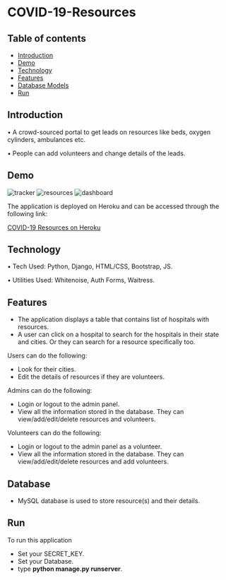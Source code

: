 # COVID-19-Resources

## Table of contents

- [Introduction](#introduction)
- [Demo](#demo)
- [Technology](#technology)
- [Features](#features)
- [Database Models](#database)
- [Run](#run)

## Introduction

• A crowd-sourced portal to get leads on resources like beds, oxygen 
cylinders, ambulances etc.

• People can add volunteers and change 
details of the leads.

## Demo

![tracker](https://user-images.githubusercontent.com/56071565/125618321-296f3872-a2ea-4ba4-8c7d-9d5754d5465f.png)
![resources](https://user-images.githubusercontent.com/56071565/125618328-618c788c-225d-43ba-8d9c-2e16a67bd98b.png)
![dashboard](https://user-images.githubusercontent.com/56071565/125618329-54a17f63-941f-4275-9594-00c1018bcd74.png)

The application is deployed on Heroku and can be accessed through the following link:

[COVID-19 Resources on Heroku](https://covidresourcesdj.herokuapp.com/)

## Technology

• Tech Used: Python, Django, HTML/CSS, Bootstrap, JS.

• Utilities Used: Whitenoise, Auth Forms, Waitress.


## Features

- The application displays a table that contains list of hospitals with resources.
- A user can click on a hospital to search for the hospitals in their state and cities. Or they can search for a resource specifically too.

Users can do the following:

- Look for their cities.
- Edit the details of resources if they are volunteers.

Admins can do the following:

- Login or logout to the admin panel.
- View all the information stored in the database. They can view/add/edit/delete resources and volunteers.

Volunteers can do the following:

- Login or logout to the admin panel as a volunteer.
- View all the information stored in the database. They can view/add/edit/delete resources and add volunteers.


## Database

 - MySQL database is used to store resource(s) and their details.

## Run

To run this application
- Set your SECRET_KEY.
- Set your Database.
- type <b>python manage.py runserver</b>.
